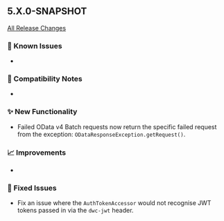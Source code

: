 ## 5.X.0-SNAPSHOT

[All Release Changes](https://github.com/SAP/cloud-sdk-java/releases)

### 🚧 Known Issues

- 

### 🔧 Compatibility Notes

- 

### ✨ New Functionality

- Failed OData v4 Batch requests now return the specific failed request from the exception: `ODataResponseException.getRequest()`. 

### 📈 Improvements

- 

### 🐛 Fixed Issues

- Fix an issue where the `AuthTokenAccessor` would not recognise JWT tokens passed in via the `dwc-jwt` header.

